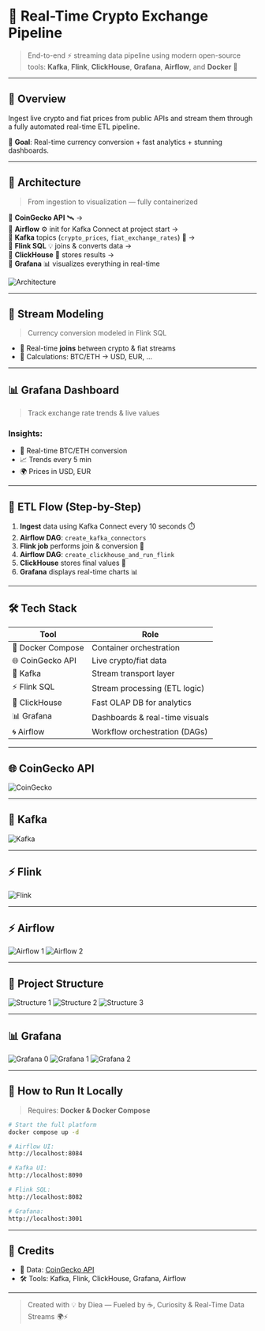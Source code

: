 # 🚀 Real-Time Crypto Exchange Pipeline

> End-to-end ⚡ streaming data pipeline using modern open-source tools: **Kafka**, **Flink**, **ClickHouse**, **Grafana**, **Airflow**, and **Docker** 🐳

---

## 🌟 Overview

Ingest live crypto and fiat prices from public APIs and stream them through a fully automated real-time ETL pipeline.

🎯 **Goal**: Real-time currency conversion + fast analytics + stunning dashboards.

---

## 🧱 Architecture

> From ingestion to visualization — fully containerized

🔹 **CoinGecko API** 🛰️ →\
🔹 **Airflow** ⚙️ init for Kafka Connect at project start →\
🔹 **Kafka** topics (`crypto_prices`, `fiat_exchange_rates`) 🔄 →\
🔹 **Flink SQL** 💡 joins & converts data →\
🔹 **ClickHouse** 🏪 stores results →\
🔹 **Grafana** 📊 visualizes everything in real-time

![Architecture](./images/pipeline_architecture.jpg)

---

## 🧬 Stream Modeling

> Currency conversion modeled in Flink SQL

- 💱 Real-time **joins** between crypto & fiat streams
- 🧮 Calculations: BTC/ETH →  USD, EUR, ...

---

## 📊 Grafana Dashboard

> Track exchange rate trends & live values



### Insights:

- 🔄 Real-time BTC/ETH conversion
- 📈 Trends every 5 min
- 🌍 Prices in USD, EUR

---

## 🔄 ETL Flow (Step-by-Step)

1. **Ingest** data using Kafka Connect every 10 seconds ⏱️
2. **Airflow DAG**: `create_kafka_connectors`
3. **Flink job** performs join & conversion 💱
4. **Airflow DAG**: `create_clickhouse_and_run_flink`
5. **ClickHouse** stores final values 🏪
6. **Grafana** displays real-time charts 📊

---

## 🛠️ Tech Stack

| Tool              | Role                           |
| ----------------- | ------------------------------ |
| 🐳 Docker Compose | Container orchestration        |
| 🌐 CoinGecko API  | Live crypto/fiat data          |
| 🧩 Kafka          | Stream transport layer         |
| ⚡ Flink SQL       | Stream processing (ETL logic)  |
| 🏪 ClickHouse     | Fast OLAP DB for analytics     |
| 📊 Grafana        | Dashboards & real-time visuals |
| 🌀 Airflow        | Workflow orchestration (DAGs)  |

---
## 🌐 CoinGecko API
![CoinGecko](./images/CoinGecko.png)

---
## 🧩 Kafka
![Kafka](./images/Kafka.png)

---
## ⚡ Flink
![Flink](./images/Flink.png)

---
## ⚡ Airflow
![Airflow 1](./images/Airflow1.png)
![Airflow 2](./images/Airflow2.png)

---

## 📁 Project Structure

![Structure 1](./images/Structure1.png)
![Structure 2](./images/Structure2.png)
![Structure 3](./images/Structure3.png)

---
## 📊 Grafana

![Grafana 0](./images/Grafana0.png)
![Grafana 1](./images/Grafana1.png)
![Grafana 2](./images/Grafana2.png)

---

## 🚀 How to Run It Locally

> Requires: **Docker & Docker Compose**

```bash
# Start the full platform
docker compose up -d

# Airflow UI:
http://localhost:8084

# Kafka UI:
http://localhost:8090

# Flink SQL:
http://localhost:8082

# Grafana:
http://localhost:3001
```

---

## 🙏 Credits

- 📡 Data: [CoinGecko API](https://www.coingecko.com/en/api)
- 🛠️ Tools: Kafka, Flink, ClickHouse, Grafana, Airflow
---

> Created with 💡 by Diea — Fueled by ☕, Curiosity & Real-Time Data Streams 🌍⚡

